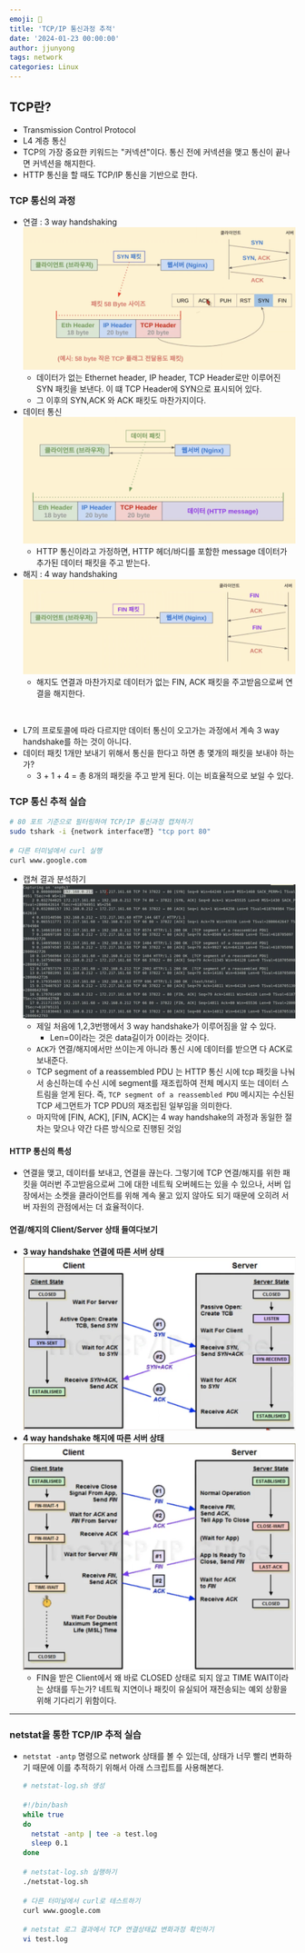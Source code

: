 ```yaml
---
emoji: 🧢
title: 'TCP/IP 통신과정 추적'
date: '2024-01-23 00:00:00'
author: jjunyong
tags: network
categories: Linux
---
```


## TCP란?
- Transmission Control Protocol
- L4 계층 통신
- TCP의 가장 중요한 키워드는 "커넥션"이다. 통신 전에 커넥션을 맺고 통신이 끝나면 커넥션을 해지한다.
- HTTP 통신을 할 때도 TCP/IP 통신을 기반으로 한다. 

### TCP 통신의 과정 
- 연결 : 3 way handshaking
  ![image1](./image1.png)
  - 데이터가 없는 Ethernet header, IP header, TCP Header로만 이루어진 SYN 패킷을 보낸다. 이 떄 TCP Header에 SYN으로 표시되어 있다. 
  - 그 이후의 SYN,ACK 와 ACK 패킷도 마찬가지이다. 
- 데이터 통신 
  ![image2](./image2.png)
  - HTTP 통신이라고 가정하면, HTTP 헤더/바디를 포함한 message 데이터가 추가된 데이터 패킷을 주고 받는다. 
- 해지 : 4 way handshaking 
  ![image3](./image3.png)
  - 해지도 연결과 마찬가지로 데이터가 없는 FIN, ACK 패킷을 주고받음으로써 연결을 해지한다. 

<br>

- L7의 프로토콜에 따라 다르지만 데이터 통신이 오고가는 과정에서 계속 3 way handshake를 하는 것이 아니다. 
- 데이터 패킷 1개만 보내기 위해서 통신을 한다고 하면 총 몇개의 패킷을 보내야 하는가? 
  - 3 + 1 + 4 = 총 8개의 패킷을 주고 받게 된다. 이는 비효율적으로 보일 수 있다. 

### TCP 통신 추적 실습
```bash
# 80 포트 기준으로 필터링하여 TCP/IP 통신과정 캡쳐하기 
sudo tshark -i {network interface명} "tcp port 80"

# 다른 터미널에서 curl 실행
curl www.google.com
```
- 캡쳐 결과 분석하기
  ![image4](./image4.png)
  <br>
  - 제일 처음에 1,2,3번행에서 3 way handshake가 이루어짐을 알 수 있다. 
    - Len=0이라는 것은 data길이가 0이라는 것이다. 
  - `ACK`가 연결/해지에서만 쓰이는게 아니라 통신 시에 데이터를 받으면 다 ACK로 보내준다. 
  - TCP segment of a reassembled PDU 는 HTTP 통신 시에 tcp 패킷을 나눠서 송신하는데 수신 시에 segment를 재조립하여 전체 메시지 또는 데이터 스트림을 얻게 된다. 즉, `TCP segment of a reassembled PDU` 메시지는 수신된 TCP 세그먼트가 TCP PDU의 재조립된 일부임을 의미한다.
  - 마지막에 [FIN, ACK], [FIN, ACK]는 4 way handshake의 과정과 동일한 절차는 맞으나 약간 다른 방식으로 진행된 것임 

#### HTTP 통신의 특성
- 연결을 맺고, 데이터를 보내고, 연결을 끊는다. 그렇기에 TCP 연결/해지를 위한 패킷을 여러번 주고받음으로써 그에 대한 네트웍 오버헤드는 있을 수 있으나, 서버 입장에서는 소켓을 클라이언트를 위해 계속 물고 있지 않아도 되기 때문에 오히려 서버 자원의 관점에서는 더 효율적이다. 

#### 연결/해지의 Client/Server 상태 들여다보기
- **3 way handshake 연결에 따른 서버 상태**
  ![image5](./image5.png)
  <br>
- **4 way handshake 해지에 따른 서버 상태**
  ![image6](./image6.png) 
  <br>
  - FIN을 받은 Client에서 왜 바로 CLOSED 상태로 되지 않고 TIME WAIT이라는 상태를 두는가? 네트웍 지연이나 패킷이 유실되어 재전송되는 예외 상황을 위해 기다리기 위함이다. 
  

---

### netstat을 통한 TCP/IP 추적 실습
- `netstat -antp` 명령으로 network 상태를 볼 수 있는데, 상태가 너무 빨리 변화하기 때문에 이를 추적하기 위해서 아래 스크립트를 사용해본다.
  ```bash
  # netstat-log.sh 생성

  #!/bin/bash
  while true
  do
    netstat -antp | tee -a test.log
    sleep 0.1
  done

  # netstat-log.sh 실행하기
  ./netstat-log.sh 

  # 다른 터미널에서 curl로 테스트하기
  curl www.google.com

  # netstat 로그 결과에서 TCP 연결상태값 변화과정 확인하기
  vi test.log
  ```
